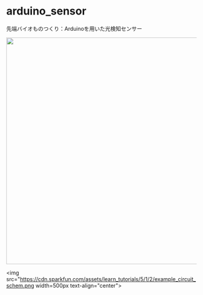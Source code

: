 # arduino_sensor
先端バイオものつくり：Arduinoを用いた光検知センサー


<img src="https://cdn.sparkfun.com/assets/learn_tutorials/5/1/2/example_circuit_bb.png" width=600px align="center">
                                                                                                    
<img src="https://cdn.sparkfun.com/assets/learn_tutorials/5/1/2/example_circuit_schem.png width=500px text-align="center">


